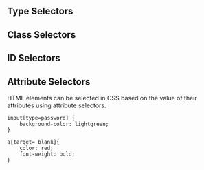 ## Type Selectors

## Class Selectors

## ID Selectors

## Attribute Selectors
HTML elements can be selected in CSS based on the value of their attributes using attribute selectors.
```
input[type=password] {
    background-color: lightgreen;
}

a[target=_blank]{
    color: red;
    font-weight: bold;
}
```